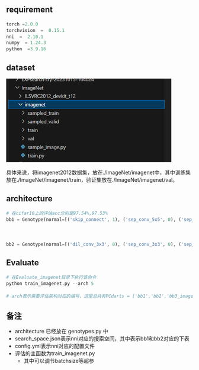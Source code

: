 ## requirement

```python
torch =2.0.0
torchvision  =  0.15.1
nni  =  2.10.1
numpy  = 1.24.3
python  =3.9.16
```

## dataset

![image-20231022160512436](image-20231022160512436.png)

具体来说，将imagenet2012数据集，放在./ImageNet/imagenet中，其中训练集放在./ImageNet/imagenet/train，验证集放在./ImageNet/imagenet/val。



## architecture

```python
# 在cifar10上的评估acc分别是97.54%,97.53%
bb1 = Genotype(normal=[('skip_connect', 1), ('sep_conv_5x5', 0), ('sep_conv_3x3', 0), ('sep_conv_3x3', 1), ('skip_connect', 1), ('sep_conv_3x3', 1), ('sep_conv_3x3', 2), ('max_pool_3x3', 0)], normal_concat=range(2, 6), reduce=[('sep_conv_3x3', 0), ('max_pool_3x3', 0), ('max_pool_3x3', 1), ('sep_conv_3x3', 0), ('sep_conv_3x3', 1), ('sep_conv_5x5', 0), ('max_pool_3x3', 1), ('sep_conv_5x5', 0)], reduce_concat=range(2, 6))



bb2 = Genotype(normal=[('dil_conv_3x3', 0), ('sep_conv_3x3', 0), ('sep_conv_3x3', 0), ('sep_conv_3x3', 1), ('skip_connect', 0), ('sep_conv_5x5', 1), ('sep_conv_3x3', 4), ('max_pool_3x3', 1)], normal_concat=range(2, 6), reduce=[('sep_conv_3x3', 0), ('max_pool_3x3', 0), ('max_pool_3x3', 1), ('sep_conv_3x3', 0), ('sep_conv_5x5', 0), ('sep_conv_5x5', 1), ('max_pool_3x3', 1), ('sep_conv_5x5', 0)], reduce_concat=range(2, 6))
```



## Evaluate

```python
# 在Evaluate_imagenet目录下执行该命令
python train_imagenet.py --arch 5

# arch表示需要评估架构对应的编号，这里总共有PCdarts = ['bb1','bb2','bb3_imagenet','bb4_IM_acc76','bb5_IM_acc75','bb6_imagenet_f','bb7_imagenet_f']
```



## 备注

- architecture 已经放在 genotypes.py 中
- search_space.json表示nni对应的搜索空间，其中表示bb1和bb2对应的下表
- config.yml表示nni对应的配置文件
- 评估的主函数为train_imagenet.py
  - 其中可以调节batchsize等超参

